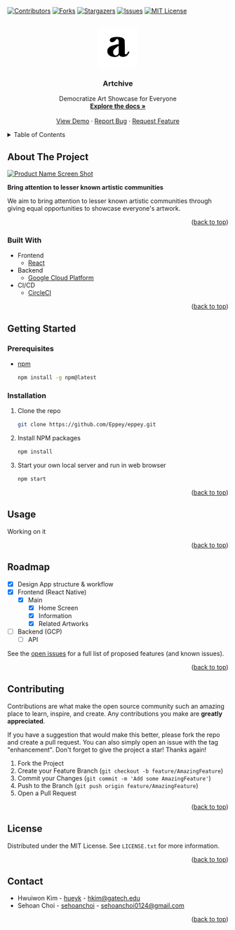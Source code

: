 <div id="top"></div>

<!-- PROJECT SHIELDS -->

[![Contributors][contributors-shield]][contributors-url]
[![Forks][forks-shield]][forks-url]
[![Stargazers][stars-shield]][stars-url]
[![Issues][issues-shield]][issues-url]
[![MIT License][license-shield]][license-url]

<!-- PROJECT LOGO -->
<br />
<div align="center">
  <a href="https://github.com/hwuiwon/artchive">
    <img src="assets/logo_a.png" alt="Logo" width="90" height="90">
  </a>

  <h3 align="center">Artchive</h3>

  <p align="center">
    Democratize Art Showcase for Everyone
    <br />
    <a href="https://github.com/hwuiwon/artchive"><strong>Explore the docs »</strong></a>
    <br />
    <br />
    <a href="https://github.com/hwuiwon/artchive">View Demo</a>
    ·
    <a href="https://github.com/hwuiwon/artchive/issues">Report Bug</a>
    ·
    <a href="https://github.com/hwuiwon/artchive/issues">Request Feature</a>
  </p>
</div>

<!-- TABLE OF CONTENTS -->
<details>
  <summary>Table of Contents</summary>
  <ol>
    <li>
      <a href="#about-the-project">About The Project</a>
      <ul>
        <li><a href="#built-with">Built With</a></li>
      </ul>
    </li>
    <li>
      <a href="#getting-started">Getting Started</a>
      <ul>
        <li><a href="#prerequisites">Prerequisites</a></li>
        <li><a href="#installation">Installation</a></li>
      </ul>
    </li>
    <li><a href="#usage">Usage</a></li>
    <li><a href="#roadmap">Roadmap</a></li>
    <li><a href="#contributing">Contributing</a></li>
    <li><a href="#license">License</a></li>
    <li><a href="#contact">Contact</a></li>
  </ol>
</details>

<!-- ABOUT THE PROJECT -->

## About The Project

[![Product Name Screen Shot][product-screenshot]](https://example.com)

**Bring attention to lesser known artistic communities**

We aim to bring attention to lesser known artistic communities through giving equal opportunities to showcase everyone's artwork.

<p align="right">(<a href="#top">back to top</a>)</p>

### Built With

- Frontend
  - [React](https://reactjs.org/)
- Backend
  - [Google Cloud Platform](https://cloud.google.com/)
- CI/CD
  - [CircleCI](https://circleci.com/integrations/gcp/)

<p align="right">(<a href="#top">back to top</a>)</p>

<!-- GETTING STARTED -->

## Getting Started

### Prerequisites

- [npm](https://www.npmjs.com/)
  ```sh
  npm install -g npm@latest
  ```

### Installation

1. Clone the repo
   ```sh
   git clone https://github.com/Eppey/eppey.git
   ```
2. Install NPM packages
   ```sh
   npm install
   ```
3. Start your own local server and run in web browser
   ```sh
   npm start
   ```

<p align="right">(<a href="#top">back to top</a>)</p>

<!-- USAGE EXAMPLES -->

## Usage

Working on it

<p align="right">(<a href="#top">back to top</a>)</p>

<!-- ROADMAP -->

## Roadmap

- [x] Design App structure & workflow
- [x] Frontend (React Native)
  - [x] Main
    - [x] Home Screen
    - [x] Information
    - [x] Related Artworks
- [ ] Backend (GCP)
  - [ ] API

See the [open issues](https://github.com/hwuiwon/artchive/issues) for a full list of proposed features (and known issues).

<p align="right">(<a href="#top">back to top</a>)</p>

<!-- CONTRIBUTING -->

## Contributing

Contributions are what make the open source community such an amazing place to learn, inspire, and create. Any contributions you make are **greatly appreciated**.

If you have a suggestion that would make this better, please fork the repo and create a pull request. You can also simply open an issue with the tag "enhancement".
Don't forget to give the project a star! Thanks again!

1. Fork the Project
2. Create your Feature Branch (`git checkout -b feature/AmazingFeature`)
3. Commit your Changes (`git commit -m 'Add some AmazingFeature'`)
4. Push to the Branch (`git push origin feature/AmazingFeature`)
5. Open a Pull Request

<p align="right">(<a href="#top">back to top</a>)</p>

<!-- LICENSE -->

## License

Distributed under the MIT License. See `LICENSE.txt` for more information.

<p align="right">(<a href="#top">back to top</a>)</p>

<!-- CONTACT -->

## Contact

- Hwuiwon Kim - [hueyk](http://linkedin.com/in/hueyk/) - hkim@gatech.edu
- Sehoan Choi - [sehoanchoi](https://www.linkedin.com/in/sehoanchoi/) - sehoanchoi0124@gmail.com

<p align="right">(<a href="#top">back to top</a>)</p>

<!-- MARKDOWN LINKS & IMAGES -->
<!-- https://www.markdownguide.org/basic-syntax/#reference-style-links -->

[contributors-shield]: https://img.shields.io/github/contributors/hwuiwon/artchive.svg?style=for-the-badge
[contributors-url]: https://github.com/hwuiwon/artchive/graphs/contributors
[forks-shield]: https://img.shields.io/github/forks/hwuiwon/artchive.svg?style=for-the-badge
[forks-url]: https://github.com/hwuiwon/artchive/network/members
[stars-shield]: https://img.shields.io/github/stars/hwuiwon/artchive.svg?style=for-the-badge
[stars-url]: https://github.com/hwuiwon/artchive/stargazers
[issues-shield]: https://img.shields.io/github/issues/hwuiwon/artchive?style=for-the-badge
[issues-url]: https://github.com/hwuiwon/artchive/issues
[license-shield]: https://img.shields.io/badge/license-MIT-green?style=for-the-badge
[license-url]: https://github.com/hwuiwon/artchive/blob/main/LICENSE.md
[product-screenshot]: assets/images/workflow.png
